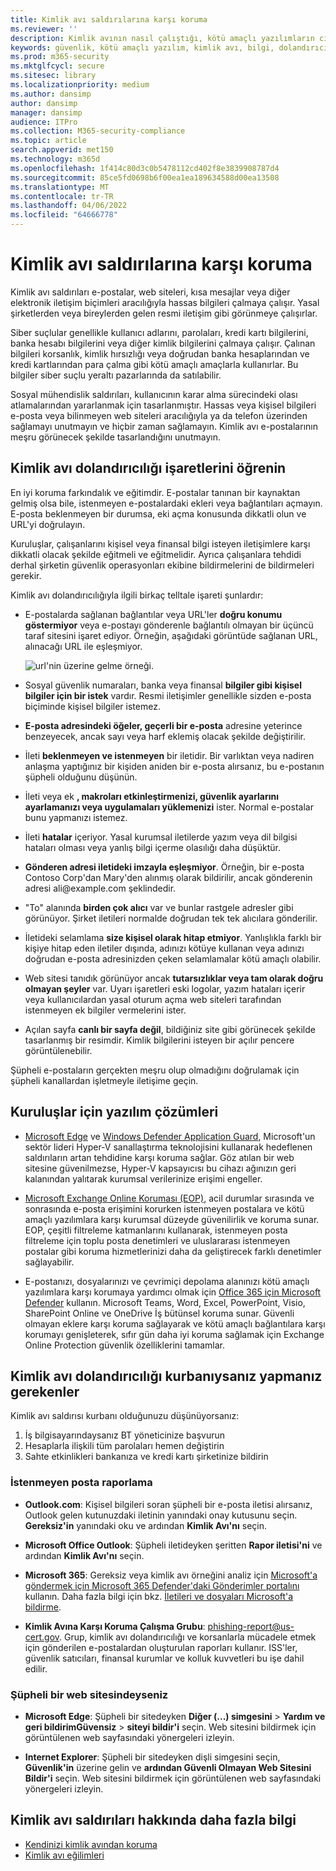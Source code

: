 ```yaml
---
title: Kimlik avı saldırılarına karşı koruma
ms.reviewer: ''
description: Kimlik avının nasıl çalıştığı, kötü amaçlı yazılımların cihazlarınıza nasıl çalıştığı ve kendinizi korumak için neler yapabileceğiniz hakkında bilgi edinin
keywords: güvenlik, kötü amaçlı yazılım, kimlik avı, bilgi, dolandırıcılık, sosyal mühendislik, yem, yem, koruma, eğilimler, hedefli saldırı
ms.prod: m365-security
ms.mktglfcycl: secure
ms.sitesec: library
ms.localizationpriority: medium
ms.author: dansimp
author: dansimp
manager: dansimp
audience: ITPro
ms.collection: M365-security-compliance
ms.topic: article
search.appverid: met150
ms.technology: m365d
ms.openlocfilehash: 1f414c80d3c0b5478112cd402f8e3839908787d4
ms.sourcegitcommit: 85ce5fd0698b6f00ea1ea189634588d00ea13508
ms.translationtype: MT
ms.contentlocale: tr-TR
ms.lasthandoff: 04/06/2022
ms.locfileid: "64666778"
---
```

# <a name="how-to-protect-against-phishing-attacks"></a>Kimlik avı saldırılarına karşı koruma

Kimlik avı saldırıları e-postalar, web siteleri, kısa mesajlar veya diğer elektronik iletişim biçimleri aracılığıyla hassas bilgileri çalmaya çalışır. Yasal şirketlerden veya bireylerden gelen resmi iletişim gibi görünmeye çalışırlar.

Siber suçlular genellikle kullanıcı adlarını, parolaları, kredi kartı bilgilerini, banka hesabı bilgilerini veya diğer kimlik bilgilerini çalmaya çalışır. Çalınan bilgileri korsanlık, kimlik hırsızlığı veya doğrudan banka hesaplarından ve kredi kartlarından para çalma gibi kötü amaçlı amaçlarla kullanırlar. Bu bilgiler siber suçlu yeraltı pazarlarında da satılabilir.

Sosyal mühendislik saldırıları, kullanıcının karar alma sürecindeki olası atlamalarından yararlanmak için tasarlanmıştır. Hassas veya kişisel bilgileri e-posta veya bilinmeyen web siteleri aracılığıyla ya da telefon üzerinden sağlamayı unutmayın ve hiçbir zaman sağlamayın. Kimlik avı e-postalarının meşru görünecek şekilde tasarlandığını unutmayın.

## <a name="learn-the-signs-of-a-phishing-scam"></a>Kimlik avı dolandırıcılığı işaretlerini öğrenin

En iyi koruma farkındalık ve eğitimdir. E-postalar tanınan bir kaynaktan gelmiş olsa bile, istenmeyen e-postalardaki ekleri veya bağlantıları açmayın. E-posta beklenmeyen bir durumsa, eki açma konusunda dikkatli olun ve URL'yi doğrulayın.

Kuruluşlar, çalışanlarını kişisel veya finansal bilgi isteyen iletişimlere karşı dikkatli olacak şekilde eğitmeli ve eğitmelidir. Ayrıca çalışanlara tehdidi derhal şirketin güvenlik operasyonları ekibine bildirmelerini de bildirmeleri gerekir.

Kimlik avı dolandırıcılığıyla ilgili birkaç telltale işareti şunlardır:

* E-postalarda sağlanan bağlantılar veya URL'ler **doğru konumu göstermiyor** veya e-postayı gönderenle bağlantılı olmayan bir üçüncü taraf sitesini işaret ediyor. Örneğin, aşağıdaki görüntüde sağlanan URL, alınacağı URL ile eşleşmiyor.

    ![url'nin üzerine gelme örneği.](../../media/security-intelligence-images/url-hover.png)

* Sosyal güvenlik numaraları, banka veya finansal **bilgiler gibi kişisel bilgiler için bir istek** vardır. Resmi iletişimler genellikle sizden e-posta biçiminde kişisel bilgiler istemez.

* **E-posta adresindeki öğeler, geçerli bir e-posta** adresine yeterince benzeyecek, ancak sayı veya harf eklemiş olacak şekilde değiştirilir.

* İleti **beklenmeyen ve istenmeyen** bir iletidir. Bir varlıktan veya nadiren anlaşma yaptığınız bir kişiden aniden bir e-posta alırsanız, bu e-postanın şüpheli olduğunu düşünün.

* İleti veya ek **, makroları etkinleştirmenizi, güvenlik ayarlarını ayarlamanızı veya uygulamaları yüklemenizi** ister. Normal e-postalar bunu yapmanızı istemez.

* İleti **hatalar** içeriyor. Yasal kurumsal iletilerde yazım veya dil bilgisi hataları olması veya yanlış bilgi içerme olasılığı daha düşüktür.

* **Gönderen adresi iletideki imzayla eşleşmiyor**. Örneğin, bir e-posta Contoso Corp'dan Mary'den alınmış olarak bildirilir, ancak gönderenin adresi ali<span></span>@example.com şeklindedir.

* "To" alanında **birden çok alıcı** var ve bunlar rastgele adresler gibi görünüyor. Şirket iletileri normalde doğrudan tek tek alıcılara gönderilir.

* İletideki selamlama **size kişisel olarak hitap etmiyor**. Yanlışlıkla farklı bir kişiye hitap eden iletiler dışında, adınızı kötüye kullanan veya adınızı doğrudan e-posta adresinizden çeken selamlamalar kötü amaçlı olabilir.

* Web sitesi tanıdık görünüyor ancak **tutarsızlıklar veya tam olarak doğru olmayan şeyler** var. Uyarı işaretleri eski logolar, yazım hataları içerir veya kullanıcılardan yasal oturum açma web siteleri tarafından istenmeyen ek bilgiler vermelerini ister.

* Açılan sayfa **canlı bir sayfa değil**, bildiğiniz site gibi görünecek şekilde tasarlanmış bir resimdir. Kimlik bilgilerini isteyen bir açılır pencere görüntülenebilir.

Şüpheli e-postaların gerçekten meşru olup olmadığını doğrulamak için şüpheli kanallardan işletmeyle iletişime geçin.

## <a name="software-solutions-for-organizations"></a>Kuruluşlar için yazılım çözümleri

* [Microsoft Edge](/microsoft-edge/deploy/index) ve [Windows Defender Application Guard](/windows/security/microsoft-defender-application-guard/md-app-guard-overview.md), Microsoft'un sektör lideri Hyper-V sanallaştırma teknolojisini kullanarak hedeflenen saldırıların artan tehdidine karşı koruma sağlar. Göz atılan bir web sitesine güvenilmezse, Hyper-V kapsayıcısı bu cihazı ağınızın geri kalanından yalıtarak kurumsal verilerinize erişimi engeller.

* [Microsoft Exchange Online Koruması (EOP),](https://products.office.com/exchange/exchange-email-security-spam-protection) acil durumlar sırasında ve sonrasında e-posta erişimini korurken istenmeyen postalara ve kötü amaçlı yazılımlara karşı kurumsal düzeyde güvenilirlik ve koruma sunar.  EOP, çeşitli filtreleme katmanlarını kullanarak, istenmeyen posta filtreleme için toplu posta denetimleri ve uluslararası istenmeyen postalar gibi koruma hizmetlerinizi daha da geliştirecek farklı denetimler sağlayabilir.

* E-postanızı, dosyalarınızı ve çevrimiçi depolama alanınızı kötü amaçlı yazılımlara karşı korumaya yardımcı olmak için [Office 365 için Microsoft Defender](https://products.office.com/exchange/online-email-threat-protection?ocid=cx-blog-mmpc) kullanın. Microsoft Teams, Word, Excel, PowerPoint, Visio, SharePoint Online ve OneDrive İş bütünsel koruma sunar. Güvenli olmayan eklere karşı koruma sağlayarak ve kötü amaçlı bağlantılara karşı korumayı genişleterek, sıfır gün daha iyi koruma sağlamak için Exchange Online Protection güvenlik özelliklerini tamamlar.

## <a name="what-to-do-if-youve-been-a-victim-of-a-phishing-scam"></a>Kimlik avı dolandırıcılığı kurbanıysanız yapmanız gerekenler

Kimlik avı saldırısı kurbanı olduğunuzu düşünüyorsanız:

1. İş bilgisayarındaysanız BT yöneticinize başvurun
2. Hesaplarla ilişkili tüm parolaları hemen değiştirin
3. Sahte etkinlikleri bankanıza ve kredi kartı şirketinize bildirin

### <a name="reporting-spam"></a>İstenmeyen posta raporlama

- **Outlook.com**: Kişisel bilgileri soran şüpheli bir e-posta iletisi alırsanız, Outlook gelen kutunuzdaki iletinin yanındaki onay kutusunu seçin. **Gereksiz'in** yanındaki oku ve ardından **Kimlik Avı'nı** seçin.

- **Microsoft Office Outlook**: Şüpheli iletideyken şeritten **Rapor iletisi'ni** ve ardından **Kimlik Avı'nı** seçin.

- **Microsoft 365**: Gereksiz veya kimlik avı örneğini analiz için [Microsoft'a göndermek için Microsoft 365 Defender'daki Gönderimler portalını](/microsoft-365/security/office-365-security/report-junk-email-messages-to-microsoft) kullanın. Daha fazla bilgi için bkz. [İletileri ve dosyaları Microsoft'a bildirme](/microsoft-365/security/office-365-security/report-junk-email-messages-to-microsoft).

- **Kimlik Avına Karşı Koruma Çalışma Grubu**: phishing-report@us-cert.gov. Grup, kimlik avı dolandırıcılığı ve korsanlarla mücadele etmek için gönderilen e-postalardan oluşturulan raporları kullanır. ISS'ler, güvenlik satıcıları, finansal kurumlar ve kolluk kuvvetleri bu işe dahil edilir.

### <a name="if-youre-on-a-suspicious-website"></a>Şüpheli bir web sitesindeyseniz

- **Microsoft Edge**: Şüpheli bir sitedeyken **Diğer (...) simgesini** >  **Yardım ve geri bildirimGüvensiz** >  **siteyi bildir'i** seçin. Web sitesini bildirmek için görüntülenen web sayfasındaki yönergeleri izleyin.

- **Internet Explorer**: Şüpheli bir sitedeyken dişli simgesini seçin, **Güvenlik'in** üzerine gelin ve **ardından Güvenli Olmayan Web Sitesini Bildir'i** seçin. Web sitesini bildirmek için görüntülenen web sayfasındaki yönergeleri izleyin.

## <a name="more-information-about-phishing-attacks"></a>Kimlik avı saldırıları hakkında daha fazla bilgi

- [Kendinizi kimlik avından koruma](https://support.microsoft.com/help/4033787/windows-protect-yourself-from-phishing)
- [Kimlik avı eğilimleri](phishing-trends.md)
